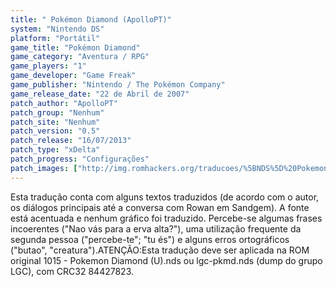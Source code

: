 ```yaml
---
title: " Pokémon Diamond (ApolloPT)"
system: "Nintendo DS"
platform: "Portátil"
game_title: "Pokémon Diamond"
game_category: "Aventura / RPG"
game_players: "1"
game_developer: "Game Freak"
game_publisher: "Nintendo / The Pokémon Company"
game_release_date: "22 de Abril de 2007"
patch_author: "ApolloPT"
patch_group: "Nenhum"
patch_site: "Nenhum"
patch_version: "0.5"
patch_release: "16/07/2013"
patch_type: "xDelta"
patch_progress: "Configurações"
patch_images: ["http://img.romhackers.org/traducoes/%5BNDS%5D%20Pokemon%20Diamond%20-%20ApolloPT%20-%201.PNG","http://img.romhackers.org/traducoes/%5BNDS%5D%20Pokemon%20Diamond%20-%20ApolloPT%20-%202.PNG","http://img.romhackers.org/traducoes/%5BNDS%5D%20Pokemon%20Diamond%20-%20ApolloPT%20-%203.PNG"]
---
```

Esta tradução conta com alguns textos traduzidos (de acordo com o autor, os diálogos principais até a conversa com Rowan em Sandgem). A fonte está acentuada e nenhum gráfico foi traduzido. Percebe-se algumas frases incoerentes ("Nao vás para a erva alta?"), uma utilização frequente da segunda pessoa ("percebe-te"; "tu és") e alguns erros ortográficos ("butao", "creatura").ATENÇÃO:Esta tradução deve ser aplicada na ROM original 1015 - Pokemon Diamond (U).nds ou lgc-pkmd.nds (dump do grupo LGC), com CRC32 84427823.